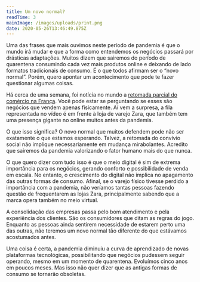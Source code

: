```yaml
---
title: Um novo normal?
readTime: 3
mainImage: /images/uploads/print.png
date: 2020-05-26T13:46:49.875Z
---
```

Uma das frases que mais ouvimos neste período de pandemia é que o mundo irá mudar e que a forma como entendemos os negócios passará por drásticas adaptações. Muitos dizem que sairemos do período de quarentena consumindo cada vez mais produtos online e deixando de lado formatos tradicionais de consumo. É o que todos afirmam ser o “novo normal”. Porém, quero apontar um acontecimento que pode te fazer questionar algumas coisas.

Há cerca de uma semana, foi notícia no mundo a [retomada parcial do comércio na França](https://www.uol.com.br/universa/noticias/redacao/2020/05/13/reabertura-de-lojas-da-zara-na-franca-tem-filas-sem-distancia-recomendada.htm). Você pode estar se perguntando se esses são negócios que vendem apenas fisicamente. Aí vem a surpresa, a fila representada no vídeo é em frente à loja de varejo Zara, que também tem uma presença gigante no online muitos antes da pandemia.

O que isso significa? O novo normal que muitos defendem pode não ser exatamente o que estamos esperando. Talvez, a retomada do convívio social não implique necessariamente em mudança mirabolantes. Acredito que sairemos da pandemia valorizando o fator humano mais do que nunca.

O que quero dizer com tudo isso é que o meio digital é sim de extrema importância para os negócios, gerando conforto e possibilidade de venda em escala. No entanto, o crescimento do digital não implica no apagamento das outras formas de consumo. Afinal, se o varejo físico tivesse perdido a importância com a pandemia, não veríamos tantas pessoas fazendo questão de frequentarem as lojas Zara, principalmente sabendo que a marca opera também no meio virtual.

A consolidação das empresas passa pelo bom atendimento e pela experiência dos clientes. São os consumidores que ditam as regras do jogo. Enquanto as pessoas ainda sentirem necessidade de estarem perto uma das outras, não teremos um novo normal tão diferente do que estávamos acostumados antes.

Uma coisa é certa, a pandemia diminuiu a curva de aprendizado de novas plataformas tecnológicas, possibilitando que negócios pudessem seguir operando, mesmo em um momento de quarentena. Evoluímos cinco anos em poucos meses. Mas isso não quer dizer que as antigas formas de consumo se tornarão obsoletas.